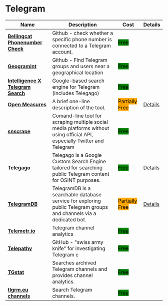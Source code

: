 # Telegram

| Name | Description | Cost | Details |
| --- | --- | --- | --- |
| [**Bellingcat Phonenumber Check**](https://github.com/bellingcat/telegram-phone-number-checker) | Github - check whether a specific phone number is connected to a Telegram account. | <mark style="background-color:green;">Free</mark> |  |
| [**Geogramint**](https://github.com/Alb-310/Geogramint) | Github - Find Telegram groups and users near a geographical location | <mark style="background-color:green;">Free</mark> |  |
| [**Intelligence X Telegram Search**](https://intelx.io/tools?tab=telegram) | Google-based search engine for Telegram (includes Telegago) | <mark style="background-color:green;">Free</mark> |  |
| [**Open Measures**](https://openmeasures.io/) | A brief one-line description of the tool. | <mark style="background-color:orange;">Partially Free</mark> | [Details](../../tools/open-measures/README.md) |
| [**snscrape**](https://github.com/JustAnotherArchivist/snscrape) | Comand-line tool for scraping multiple social media platforms without using official API, especially Twitter and Telegram | <mark style="background-color:green;">Free</mark> |  |
| [**Telegago**](https://cse.google.com/cse?q=%2B&cx=006368593537057042503%3Aefxu7xprihg) | Telegago is a Google Custom Search Engine tailored for searching public Telegram content for OSINT purposes. | <mark style="background-color:green;">Free</mark> | [Details](../../tools/telegago/README.md) |
| [**TelegramDB**](https://telegramdb.org) | TelegramDB is a searchable database service for exploring public Telegram groups and channels via a dedicated bot. | <mark style="background-color:orange;">Partially Free</mark> | [Details](../../tools/telegramdb/README.md) |
| [**Telemetr.io**](http://telemetr.io/) | Telegram channel analytics | <mark style="background-color:green;">Free</mark> |  |
| [**Telepathy**](https://github.com/jordanwildon/Telepathy) | GitHub - "swiss army knife" for investigating Telegram c | <mark style="background-color:green;">Free</mark> |  |
| [**TGstat**](http://tgstat.com/) | Searches archived Telegram channels and provides channel analytics. | <mark style="background-color:green;">Free</mark> |  |
| [**tlgrm.eu channels**](http://tlgrm.eu/channels) | Search Telegram channels. | <mark style="background-color:green;">Free</mark> |  |